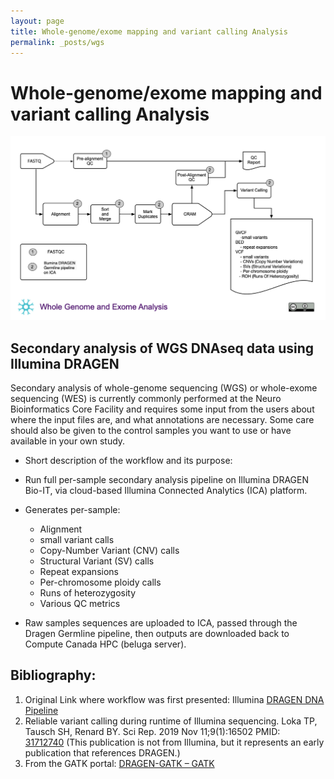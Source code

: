 ```yaml
---
layout: page
title: Whole-genome/exome mapping and variant calling Analysis
permalink: _posts/wgs
---
```


# Whole-genome/exome mapping and variant calling Analysis


![Whole Genome and Exome Analysis](/wf/WF05_WGS_workflow_ver07.jpg "Whole Genome and Exome Analysis")


## Secondary analysis of WGS DNAseq data using Illumina DRAGEN

Secondary analysis of whole-genome sequencing (WGS) or whole-exome sequencing (WES) is currently commonly performed at the Neuro Bioinformatics Core Facility and requires some input from the users about where the input files are, and what annotations are necessary. Some care should also be given to the control samples you want to use or have available in your own study.

* Short description of the workflow and its purpose:

* Run full per-sample secondary analysis pipeline on Illumina DRAGEN Bio-IT, via cloud-based Illumina Connected Analytics (ICA) platform.

* Generates per-sample: 
  * Alignment
  * small variant calls
  * Copy-Number Variant (CNV) calls
  * Structural Variant (SV) calls
  * Repeat expansions
  * Per-chromosome ploidy calls
  * Runs of heterozygosity
  * Various QC metrics
* Raw samples sequences are uploaded to ICA, passed through the Dragen Germline pipeline, then outputs are downloaded back to Compute Canada HPC (beluga server).

## Bibliography:

1. Original Link where workflow was first presented: Illumina [DRAGEN DNA Pipeline](https://support.illumina.com/content/dam/illumina-support/help/Illumina_DRAGEN_Bio_IT_Platform_v3_7_1000000141465/Content/SW/Informatics/Dragen/GPipelineIntro_fDG.htm)
2. Reliable variant calling during runtime of Illumina sequencing. Loka TP, Tausch SH, Renard BY. Sci Rep. 2019 Nov 11;9(1):16502 PMID: [31712740](https://pubmed.ncbi.nlm.nih.gov/31712740/) (This publication is not from Illumina, but it represents an early publication that references DRAGEN.)
3. From the GATK portal: [DRAGEN-GATK – GATK](https://gatk.broadinstitute.org/hc/en-us/articles/360045944831)

